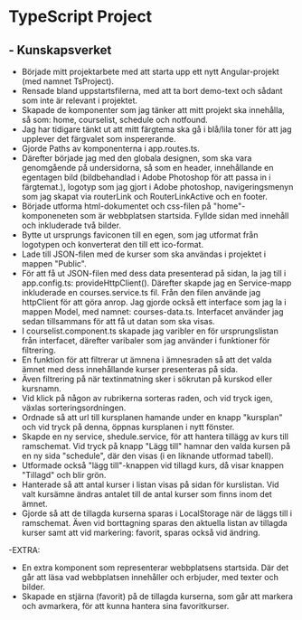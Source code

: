 # TypeScript Project
## - Kunskapsverket

- Började mitt projektarbete med att starta upp ett nytt Angular-projekt (med namnet TsProject).
- Rensade bland uppstartsfilerna, med att ta bort demo-text och sådant som inte är relevant i projektet.
- Skapade de komponenter som jag tänker att mitt projekt ska innehålla, så som: home, courselist, schedule och notfound.
- Jag har tidigare tänkt ut att mitt färgtema ska gå i blå/lila toner för att jag upplever det färgvalet som inspererande. 
- Gjorde Paths av komponenterna i app.routes.ts.
- Därefter började jag med den globala designen, som ska vara genomgående på undersidorna, så som en header, innehållande en egentagen bild (bildbehandlad i Adobe Photoshop för att passa in i färgtemat.), logotyp som jag gjort i Adobe photoshop, navigeringsmenyn som jag skapat via routerLink och RouterLinkActive och en footer. 
- Började utforma html-dokumentet och css-filen på "home"-komponeneten som är webbplatsen startsida. Fyllde sidan med innehåll och inkluderade två bilder. 
- Bytte ut ursprungs faviconen till en egen, som jag utformat från logotypen och konverterat den till ett ico-format.
- Lade till JSON-filen med de kurser som ska användas i projektet i mappen "Public". 
- För att få ut JSON-filen med dess data presenterad på sidan, la jag till i app.config.ts: provideHttpClient(). Därefter skapde jag en Service-mapp inkluderade en courses.service.ts fil. Från den filen använde jag httpClient för att göra anrop. Jag gjorde också ett interface som jag la i mappen Model, med namnet: courses-data.ts. Interfacet använder jag sedan tillsammans för att få ut datan som ska visas. 
- I courselist.component.ts skapade jag varibler en för ursprungslistan från interfacet, därefter varibaler som jag använder i funktioner för filtrering. 
- En funktion för att filtrerar ut ämnena i ämnesraden så att det valda ämnet med dess innehållande kurser presenteras på sida. 
- Även filtrering på när textinmatning sker i sökrutan på kurskod eller kursnamn. 
- Vid klick på någon av rubrikerna sorteras raden, och vid tryck igen, växlas sorteringsordningen.
- Ordnade så att url till kursplanen hamande under en knapp "kursplan" och vid tryck på denna, öppnas kursplanen i nytt fönster. 
- Skapde en ny service, shedule.service, för att hantera tillägg av kurs till ramschemat. Vid tryck på knapp "Lägg till" hamnar den valda kursen på en ny sida "schedule", där den visas (i en liknande utformad tabell).
- Utformade också "lägg till"-knappen vid tillagd kurs, då visar knappen "Tillagd" och blir grön. 
- Hanterade så att antal kurser i listan visas på sidan för kurslistan. Vid valt kursämne ändras antalet till de antal kurser som finns inom det ämnet. 
- Gjorde så att de tillagda kurserna sparas i LocalStorage när de läggs till i ramschemat. Även vid borttagning sparas den aktuella listan av tillagda kurser samt att vid markering: favorit, sparas också vid ändring. 




-EXTRA: 
- En extra komponent som representerar webbplatsens startsida. Där det går att läsa vad webbplatsen innehåller och erbjuder, med texter och bilder. 
- Skapade en stjärna (favorit) på de tillagda kurserna, som går att markera och avmarkera, för att kunna hantera sina favoritkurser. 
